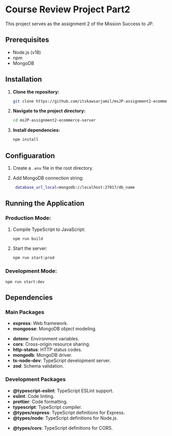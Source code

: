 # Course Review Project Part2

This project serves as the assignment 2 of the Mission Success to JP.

## Prerequisites

- Node.js (v18)
- npm
- MongoDB

## Installation

1. **Clone the repository:**

   ```bash
   git clone https://github.com/itskawsarjamil/msJP-assignment2-ecommerce-server

   ```

2. **Navigate to the project directory:**

   ```bash
   cd msJP-assignment2-ecommerce-server

   ```

3. **Install dependencies:**
   ```bash
   npm install
   ```

## Configuaration

1. Create a `.env` file in the root directory.

2. Add MongoDB connection string:

   ```bash
    database_url_local=mongodb://localhost:27017/db_name
   ```

## Running the Application

### Production Mode:

1. Compile TypeScript to JavaScript:

   ```bash
   npm run build

   ```

2. Start the server:
   ```bash
   npm run start:prod
   ```

### Development Mode:

    npm run start:dev

## Dependencies

### Main Packages

- **express**: Web framework.
- **mongoose**: MongoDB object modeling.
<!-- - **bcrypt**: Password hashing. -->
- **dotenv**: Environment variables.
- **cors**: Cross-origin resource sharing.
- **http-status**: HTTP status codes.
- **mongodb**: MongoDB driver.
- **ts-node-dev**: TypeScript development server.
- **zod**: Schema validation.

### Development Packages

- **@typescript-eslint**: TypeScript ESLint support.
- **eslint**: Code linting.
- **prettier**: Code formatting.
- **typescript**: TypeScript compiler.
- **@types/express**: TypeScript definitions for Express.
- **@types/node**: TypeScript definitions for Node.js.
<!-- - **@types/bcrypt**: TypeScript definitions for bcrypt. -->
- **@types/cors**: TypeScript definitions for CORS.
